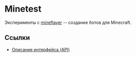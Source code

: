 Minetest
========

Эксперименты с [mineflayer](https://github.com/PrismarineJS/mineflayer/) -- создание ботов для Minecraft.

Ссылки
------

- [Описание интерфейса (API)](https://github.com/PrismarineJS/mineflayer/blob/master/doc/api.md)
